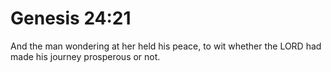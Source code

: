 # Genesis 24:21

And the man wondering at her held his peace, to wit whether the LORD had made his journey prosperous or not.